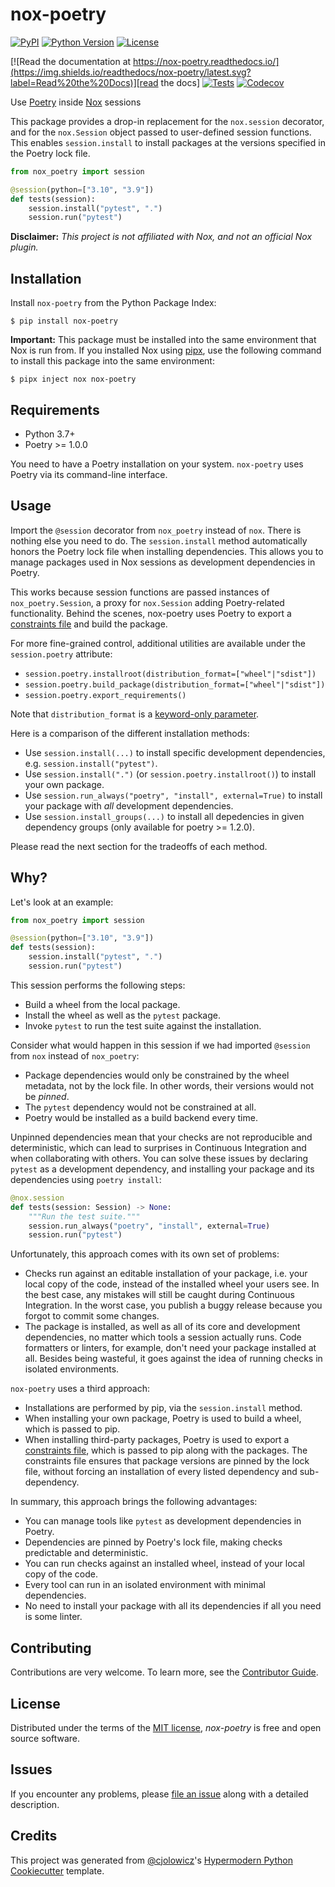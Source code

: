 # nox-poetry

[![PyPI](https://img.shields.io/pypi/v/nox-poetry.svg)][pypi_]
[![Python Version](https://img.shields.io/pypi/pyversions/nox-poetry)][python version]
[![License](https://img.shields.io/pypi/l/nox-poetry)][license]

[![Read the documentation at https://nox-poetry.readthedocs.io/](https://img.shields.io/readthedocs/nox-poetry/latest.svg?label=Read%20the%20Docs)][read the docs]
[![Tests](https://github.com/cjolowicz/nox-poetry/workflows/Tests/badge.svg)][tests]
[![Codecov](https://codecov.io/gh/cjolowicz/nox-poetry/branch/main/graph/badge.svg)][codecov]

[pypi_]: https://pypi.org/project/nox-poetry/
[python version]: https://pypi.org/project/nox-poetry
[read the docs]: https://nox-poetry.readthedocs.io/
[tests]: https://github.com/cjolowicz/nox-poetry/actions?workflow=Tests
[codecov]: https://app.codecov.io/gh/cjolowicz/nox-poetry

Use [Poetry] inside [Nox] sessions

This package provides a drop-in replacement for the `nox.session` decorator,
and for the `nox.Session` object passed to user-defined session functions.
This enables `session.install` to install packages at the versions specified in the Poetry lock file.

```python
from nox_poetry import session

@session(python=["3.10", "3.9"])
def tests(session):
    session.install("pytest", ".")
    session.run("pytest")
```

**Disclaimer:** _This project is not affiliated with Nox, and not an official Nox plugin._

## Installation

Install `nox-poetry` from the Python Package Index:

```console
$ pip install nox-poetry
```

**Important:**
This package must be installed into the same environment that Nox is run from.
If you installed Nox using [pipx],
use the following command to install this package into the same environment:

```console
$ pipx inject nox nox-poetry
```

## Requirements

- Python 3.7+
- Poetry >= 1.0.0

You need to have a Poetry installation on your system.
`nox-poetry` uses Poetry via its command-line interface.

## Usage

Import the `@session` decorator from `nox_poetry` instead of `nox`.
There is nothing else you need to do.
The `session.install` method automatically honors the Poetry lock file when installing dependencies.
This allows you to manage packages used in Nox sessions as development dependencies in Poetry.

This works because session functions are passed instances of `nox_poetry.Session`,
a proxy for `nox.Session` adding Poetry-related functionality.
Behind the scenes, nox-poetry uses Poetry to export a [constraints file] and build the package.

For more fine-grained control, additional utilities are available under the `session.poetry` attribute:

- `session.poetry.installroot(distribution_format=["wheel"|"sdist"])`
- `session.poetry.build_package(distribution_format=["wheel"|"sdist"])`
- `session.poetry.export_requirements()`

Note that `distribution_format` is a [keyword-only parameter].

Here is a comparison of the different installation methods:

- Use `session.install(...)` to install specific development dependencies, e.g. `session.install("pytest")`.
- Use `session.install(".")` (or `session.poetry.installroot()`) to install your own package.
- Use `session.run_always("poetry", "install", external=True)` to install your package with _all_ development dependencies.
- Use `session.install_groups(...)` to install all depedencies in given dependency groups (only available for poetry >= 1.2.0).

Please read the next section for the tradeoffs of each method.

## Why?

Let's look at an example:

```python
from nox_poetry import session

@session(python=["3.10", "3.9"])
def tests(session):
    session.install("pytest", ".")
    session.run("pytest")
```

This session performs the following steps:

- Build a wheel from the local package.
- Install the wheel as well as the `pytest` package.
- Invoke `pytest` to run the test suite against the installation.

Consider what would happen in this session
if we had imported `@session` from `nox` instead of `nox_poetry`:

- Package dependencies would only be constrained by the wheel metadata, not by the lock file.
  In other words, their versions would not be _pinned_.
- The `pytest` dependency would not be constrained at all.
- Poetry would be installed as a build backend every time.

Unpinned dependencies mean that your checks are not reproducible and deterministic,
which can lead to surprises in Continuous Integration and when collaborating with others.
You can solve these issues by declaring `pytest` as a development dependency,
and installing your package and its dependencies using `poetry install`:

```python
@nox.session
def tests(session: Session) -> None:
    """Run the test suite."""
    session.run_always("poetry", "install", external=True)
    session.run("pytest")
```

Unfortunately, this approach comes with its own set of problems:

- Checks run against an editable installation of your package,
  i.e. your local copy of the code, instead of the installed wheel your users see.
  In the best case, any mistakes will still be caught during Continuous Integration.
  In the worst case, you publish a buggy release because you forgot to commit some changes.
- The package is installed, as well as all of its core and development dependencies,
  no matter which tools a session actually runs.
  Code formatters or linters, for example, don't need your package installed at all.
  Besides being wasteful, it goes against the idea of running checks in isolated environments.

`nox-poetry` uses a third approach:

- Installations are performed by pip, via the `session.install` method.
- When installing your own package, Poetry is used to build a wheel, which is passed to pip.
- When installing third-party packages, Poetry is used to export a [constraints file],
  which is passed to pip along with the packages.
  The constraints file ensures that package versions are pinned by the lock file,
  without forcing an installation of every listed dependency and sub-dependency.

In summary, this approach brings the following advantages:

- You can manage tools like `pytest` as development dependencies in Poetry.
- Dependencies are pinned by Poetry's lock file, making checks predictable and deterministic.
- You can run checks against an installed wheel, instead of your local copy of the code.
- Every tool can run in an isolated environment with minimal dependencies.
- No need to install your package with all its dependencies if all you need is some linter.

## Contributing

Contributions are very welcome.
To learn more, see the [Contributor Guide].

## License

Distributed under the terms of the [MIT license][license],
_nox-poetry_ is free and open source software.

## Issues

If you encounter any problems,
please [file an issue] along with a detailed description.

## Credits

This project was generated from [@cjolowicz]'s [Hypermodern Python Cookiecutter] template.

[@cjolowicz]: https://github.com/cjolowicz
[hypermodern python cookiecutter]: https://github.com/cjolowicz/cookiecutter-hypermodern-python
[nox]: https://nox.thea.codes/
[poetry]: https://python-poetry.org/
[constraints file]: https://pip.pypa.io/en/stable/user_guide/#constraints-files
[file an issue]: https://github.com/cjolowicz/nox-poetry/issues
[keyword-only parameter]: https://docs.python.org/3/glossary.html#keyword-only-parameter
[nox.sessions.session.install]: https://nox.thea.codes/en/stable/config.html#nox.sessions.Session.install
[nox.sessions.session.run]: https://nox.thea.codes/en/stable/config.html#nox.sessions.Session.run
[pip install]: https://pip.pypa.io/en/stable/reference/pip_install/
[pip]: https://pip.pypa.io/
[pipx]: https://pipxproject.github.io/pipx/

<!-- github-only -->

[license]: https://github.com/cjolowicz/nox-poetry/blob/main/LICENSE
[contributor guide]: https://github.com/cjolowicz/nox-poetry/blob/main/CONTRIBUTING.md
